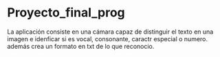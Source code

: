 # Proyecto_final_prog


La aplicación consiste en una cámara capaz de distinguir el texto en una imagen e idenficar si es vocal, consonante, caractr especial o numero. además crea un formato en txt de lo que reconocio.
